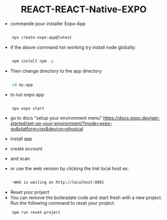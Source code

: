 <h1 align = center>REACT-REACT-Native-EXPO</h1>

- commande pour installer Expo-App
```sh

    npx create-expo-app@latest

```

- if the above command not working try install node globally:

```sh

    npm install npm -g

```

- Then change directory to the app directory

```sh

    cd my-app

```

- to run expo app

```sh

    npx expo start

```

- go to docs "setup your environment menu"
https://docs.expo.dev/get-started/set-up-your-environment/?mode=expo-go&platform=ios&device=physical

- install app 
- create account 
- and scan 

- or use the web version by clicking the link local host
ex:
```sh

    >Web is waiting on http://localhost:8081

```


- Reset your project
- You can remove the boilerplate code and start fresh with a new project. Run the following command to reset your project:

```sh
    npm run reset-project

```


